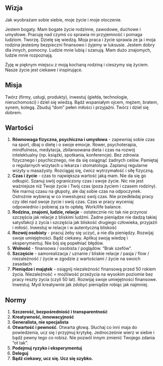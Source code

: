 ## Wizja

Jak wyobrażam sobie siebie, moje życie i moje otoczenie.

Jestem bogaty. Mam bogate życie rodzinne, zawodowe, duchowe i umysłowe. Pracuję nad czymś co sprawia mi przyjemność i pomaga ludziom. Tworzę. Dzielę się wiedzą. Moja praca i życie sprawia ze ja i moja rodzina jesteśmy bezpieczni finansowo i żyjemy w luksusie. Jestem dobry dla innych, pomocny. Ludzie mnie lubią i szanują. Mam dużo znajomych, ludzie mnie rozpoznają.

Żyję w pięknym miejscu z moją kochaną rodziną i cieszymy się życiem. Nasze życie jest ciekawe i inspirujące.

## Misja

Twórz (firmy, usługi, produkty), inwestuj (giełda, technologie, nieruchomości) i dziel się wiedzą. Bądź wspaniałym ojcem, mężem, bratem, synem, kolegą. Zbuduj “dom” pełen miłości i przyjaźni. Twórz i dziel się dobrem.

## Wartości

1. **Równowaga fizyczna, psychiczna i umysłowa** - zapewniaj sobie czas na sport, dbaj o dietę i o swoje emocje. Rower, psychoterapia, mindfulness, medytacja, zbilansowana dieta i czas na rozwój intelektualny (np. książki, spotkania, konferencje). Bez zdrowia fizycznego i psychicznego, nie da się osiągnąć żadnych celów. Pamiętaj o regularnych wizytach u lekarza i stomatologa. Zaplanuj regularne wizyty u masażysty. Rozciągaj się, ćwicz wytrzymałość i siłę fizyczną.
2. **Czas i życie** - czas to największa wartość jaką mam. Nie da się go odkupić. Szanuj swój ograniczony czas i swoje życie. Nic nie jest ważniejsze niż Twoje życie i Twój czas (poza życiem i czasem rodziny). Nie marnuj czasu na głupoty, ale daj sobie czas na odpoczynek. Ostrożnie wybieraj w co inwestujesz swój czas. Nie przedkładaj pracy czy idei nad swoje życie i swój czas. Czas w pracy wyceniaj odpowiednio i pobieraj za to opłatę. Work/life balance.
3. **Rodzina, znajomi, ludzie, relacje** - ostatecznie nic tak nie przynosi szczęścia jak relacje z bliskimi ludźmi. Żadne pieniądze nie dadzą takiej satysfakcji z życia i szczęścia jak bliskość drugiego człowieka, przyjaźń i miłość. Inwestuj w relacje i w autentyczną bliskość 
4. **Rozwój osobisty** - pracuj żeby się uczyć, a nie dla pieniędzy. Rozwijaj swoje umiejętności. Bądź ciekawy. Aplikuj swoją wiedzę i eksperymentuj. Nie bój się popełniać błędów.
5. **Wolność** - finansowa / osobista / poglądów. “Brak szefów”. 
6. **Szczęście** - samorealizacja / uznanie / bliskie relacje / pasja / flow / niezależność / życie w zgodzie z wartościami / życie na swoich zasadach
7. **Pieniądze i majątek** - osiągnij niezależność finansową przed 50 rokiem życia. Niezależność = możliwość przeżycia na wysokim poziomie bez pracy reszty życia (czyli 50 lat). Rozwijaj swoje umiejętności finansowe. Inwestuj. Myśl kreatywnie jak zdobyć pieniądze robiąc jak najmniej.

## Normy

1. **Szczerość, bezpośredniość i transparentność**
2. **Kreatywność, innowacyjność**
3. **Generalista, nie specjalista**
4. **Otwartość i pewność**. Otwarta głową. Słuchaj co inni maja do powiedzenia, ucz się i przyjmuj krytykę. Jednocześnie wierz w siebie i bądź pewny tego co robisz. Nie pozwól innym zmienić Twojego zdania “ot tak”.
5. **Podejmuj ryzyko i eksperymentuj**
6. **Deleguj**
7. **Bądź ciekawy, ucz się. Ucz się szybko.**

